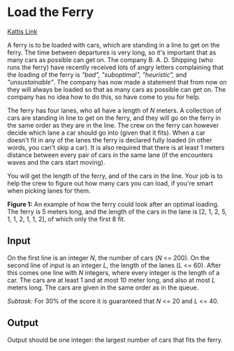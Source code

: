 # Load the Ferry
[Kattis Link](https://po.kattis.com/problems/lastafarjan)

A ferry is to be loaded with cars, which are standing in a line to get on the ferry. The time between departures is very long, so it's important that as many cars as possible can get on. The company B. A. D. Shipping (who runs the ferry) have recently received lots of angry letters complaining that the loading of the ferry is *"bad", "suboptimal", "heuristic",* and *"unsustainable"*. The company has now made a statement that from now on they will always be loaded so that as many cars as possible can get on. The company has no idea how to do this, so have come to you for help.

The ferry has four lanes, who all have a length of *N* meters. A collection of cars are standing in line to get on the ferry, and they will go on the ferry in the same order as they are in the line. The crew on the ferry can however decide which lane a car should go into (given that it fits). When a car doesn't fit in any of the lanes the ferry is declared fully loaded (in other words, you can't skip a car). It is also required that there is at least 1 meters distance between every pair of cars in the same lane (if the encounters waves and the cars start moving).

You will get the length of the ferry, and of the cars in the line. Your job is to help the crew to figure out how many cars you can load, if you're smart when picking lanes for them.

**Figure 1:** An example of how the ferry could look after an optimal loading. The ferry is 5 meters long, and the length of the cars in the lane is [2, 1, 2, 5, 1, 1, 2, 1, 1, 2], of which only the first 8 fit.

## Input
On the first line is an integer *N*, the number of cars (*N* <= 200). On the second line of input is an integer *L*, the length of the lanes (*L* <= 60). After this comes one line with *N* integers, where every integer is the length of a car. The cars are at least 1 and at most 10 meter long, and also at most *L* meters long. The cars are given in the same order as in the queue.

*Subtask:* For 30% of the score it is guaranteed that *N* <= 20 and *L* <= 40.

## Output
Output should be one integer: the largest number of cars that fits the ferry.
